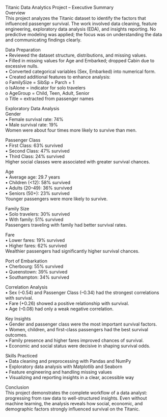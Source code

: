 Titanic Data Analytics Project – Executive Summary <br>
Overview <br>
This project analyzes the Titanic dataset to identify the factors that influenced passenger 
survival. The work involved data cleaning, feature engineering, exploratory data analysis 
(EDA), and insights reporting. No predictive modeling was applied; the focus was on 
understanding the data and communicating findings clearly.  <br>

Data Preparation  <br>
• Reviewed the dataset structure, distributions, and missing values.  <br>
• Filled in missing values for Age and Embarked; dropped Cabin due to excessive nulls.  <br>
• Converted categorical variables (Sex, Embarked) into numerical form.  <br>
• Created additional features to enhance analysis:  <br>
o FamilySize = SibSp + Parch + 1   <br>
o IsAlone = indicator for solo travelers  <br>
o AgeGroup = Child, Teen, Adult, Senior  <br>
o Title = extracted from passenger names  <br>

Exploratory Data Analysis  <br>
Gender  <br>
• Female survival rate: 74%  <br>
• Male survival rate: 19%  <br>
Women were about four times more likely to survive than men.  <br>

Passenger Class  <br>
• First Class: 63% survived  <br>
• Second Class: 47% survived  <br>
• Third Class: 24% survived  <br>
Higher social classes were associated with greater survival chances.  <br>

Age  <br>
• Average age: 29.7 years   <br>
• Children (<12): 58% survived  <br>
• Adults (20–49): 36% survived  <br>
• Seniors (50+): 23% survived  <br>
Younger passengers were more likely to survive. <br>

Family Size  <br>
• Solo travelers: 30% survived  <br>
• With family: 51% survived  <br>
Passengers traveling with family had better survival rates.  <br>

Fare   <br>
• Lower fares: 19% survived  <br>
• Higher fares: 62% survived  <br>
Wealthier passengers had significantly higher survival chances.  <br>

Port of Embarkation  <br>
• Cherbourg: 55% survived  <br>
• Queenstown: 39% survived  <br>
• Southampton: 34% survived <br> 

Correlation Analysis  <br>
• Sex (–0.54) and Passenger Class (–0.34) had the strongest correlations with survival.  <br>
• Fare (+0.26) showed a positive relationship with survival.  <br>
• Age (–0.08) had only a weak negative correlation.   <br>

Key Insights   <br>
• Gender and passenger class were the most important survival factors.  <br>
• Women, children, and first-class passengers had the best survival outcomes. <br> 
• Family presence and higher fares improved chances of survival.  <br>
• Economic and social status were decisive in shaping survival odds.   <br>

Skills Practiced  <br>
• Data cleaning and preprocessing with Pandas and NumPy  <br>
• Exploratory data analysis with Matplotlib and Seaborn  <br>
• Feature engineering and handling missing values   <br>
• Visualizing and reporting insights in a clear, accessible way  <br>

Conclusion  <br>
This project demonstrates the complete workflow of a data analyst: progressing from raw 
data to well-structured insights. Even without machine learning, the analysis reveals how 
social, economic, and demographic factors strongly influenced survival on the Titanic.
